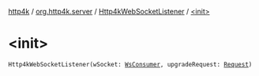 [http4k](../../index.md) / [org.http4k.server](../index.md) / [Http4kWebSocketListener](index.md) / [&lt;init&gt;](./-init-.md)

# &lt;init&gt;

`Http4kWebSocketListener(wSocket: `[`WsConsumer`](../../org.http4k.websocket/-ws-consumer.md)`, upgradeRequest: `[`Request`](../../org.http4k.core/-request/index.md)`)`